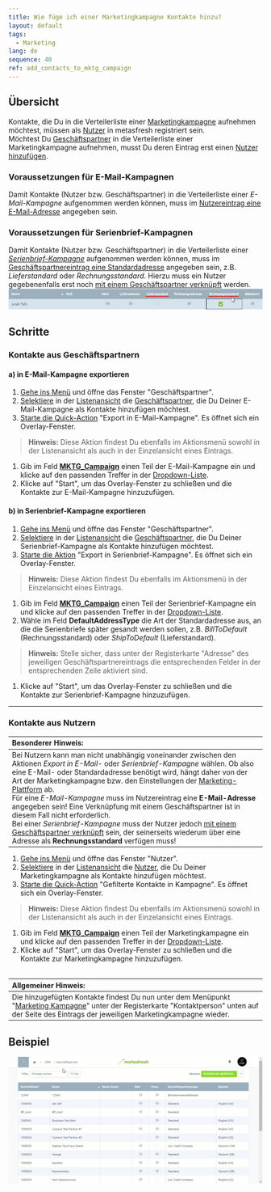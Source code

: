 ```yaml
---
title: Wie füge ich einer Marketingkampagne Kontakte hinzu?
layout: default
tags:
  - Marketing
lang: de
sequence: 40
ref: add_contacts_to_mktg_campaign
---
```


## Übersicht
Kontakte, die Du in die Verteilerliste einer [Marketingkampagne](MKTG-Kampagne_erstellen) aufnehmen möchtest, müssen als [Nutzer](Nutzer_anlegen) in metasfresh registriert sein.<br>
Möchtest Du [Geschäftspartner](Neuer_Geschaeftspartner) in die Verteilerliste einer Marketingkampagne aufnehmen, musst Du deren Eintrag erst einen [Nutzer hinzufügen](GPartner_Nutzer_hinzufuegen).

### Voraussetzungen für E-Mail-Kampagnen
Damit Kontakte (Nutzer bzw. Geschäftspartner) in die Verteilerliste einer *E-Mail-Kampagne* aufgenommen werden können, muss im [Nutzereintrag eine E-Mail-Adresse](Nutzer_anlegen) angegeben sein.

### Voraussetzungen für Serienbrief-Kampagnen
Damit Kontakte (Nutzer bzw. Geschäftspartner) in die Verteilerliste einer [*Serienbrief-Kampagne*](Serienbriefe_erstellen) aufgenommen werden können, muss im [Geschäftspartnereintrag eine Standardadresse](Adresse_erfassen_Tab) angegeben sein, z.B. *Lieferstandard* oder *Rechnungsstandard*. Hierzu muss ein Nutzer gegebenenfalls erst noch [mit einem Geschäftspartner verknüpft](Nutzer_GPartner_zuweisen) werden.<br>
![](assets/Standardadresse.png)

## Schritte

### Kontakte aus Geschäftspartnern

#### a) in E-Mail-Kampagne exportieren
1. [Gehe ins Menü](Menu) und öffne das Fenster "Geschäftspartner".
1. [Selektiere](AuswahlBelege) in der [Listenansicht](Ansichten) die [Geschäftspartner](Neuer_Geschaeftspartner), die Du Deiner E-Mail-Kampagne als Kontakte hinzufügen möchtest.
1. [Starte die Quick-Action](AktionStarten) "Export in E-Mail-Kampagne". Es öffnet sich ein Overlay-Fenster.
 >**Hinweis:** Diese Aktion findest Du ebenfalls im Aktionsmenü sowohl in der Listenansicht als auch in der Einzelansicht eines Eintrags.

1. Gib im Feld [**MKTG_Campaign**](MKTG-Kampagne_erstellen) einen Teil der E-Mail-Kampagne ein und klicke auf den passenden Treffer in der [Dropdown-Liste](Liste_Keyboard_Shortcuts).
1. Klicke auf "Start", um das Overlay-Fenster zu schließen und die Kontakte zur E-Mail-Kampagne hinzuzufügen.

#### b) in Serienbrief-Kampagne exportieren
1. [Gehe ins Menü](Menu) und öffne das Fenster "Geschäftspartner".
1. [Selektiere](AuswahlBelege) in der [Listenansicht](Ansichten) die [Geschäftspartner](Neuer_Geschaeftspartner), die Du Deiner Serienbrief-Kampagne als Kontakte hinzufügen möchtest.
1. [Starte die Aktion](AktionStarten) "Export in Serienbrief-Kampagne". Es öffnet sich ein Overlay-Fenster.
 >**Hinweis:** Diese Aktion findest Du ebenfalls im Aktionsmenü in der Einzelansicht eines Eintrags.

1. Gib im Feld [**MKTG_Campaign**](MKTG-Kampagne_erstellen) einen Teil der Serienbrief-Kampagne ein und klicke auf den passenden Treffer in der [Dropdown-Liste](Liste_Keyboard_Shortcuts).
1. Wähle im Feld **DefaultAddressType** die Art der Standardadresse aus, an die die Serienbriefe später gesandt werden sollen, z.B. *BillToDefault* (Rechnungsstandard) oder *ShipToDefault* (Lieferstandard).
 >**Hinweis:** Stelle sicher, dass unter der Registerkarte "Adresse" des jeweiligen Geschäftspartnereintrags die entsprechenden Felder in der entsprechenden Zeile aktiviert sind.

1. Klicke auf "Start", um das Overlay-Fenster zu schließen und die Kontakte zur Serienbrief-Kampagne hinzuzufügen.

---

### Kontakte aus Nutzern

| **Besonderer Hinweis:** |
| :- |
| Bei Nutzern kann man nicht unabhängig voneinander zwischen den Aktionen *Export in E-Mail-* oder *Serienbrief-Kampagne* wählen. Ob also eine E-Mail- oder Standardadresse benötigt wird, hängt daher von der Art der Marketingkampagne bzw. den Einstellungen der [Marketing-Plattform](MKTG-Plattform_erstellen) ab.<br> Für eine *E-Mail-Kampagne* muss im Nutzereintrag eine **E-Mail-Adresse** angegeben sein! Eine Verknüpfung mit einem Geschäftspartner ist in diesem Fall nicht erforderlich.<br> Bei einer *Serienbrief-Kampagne* muss der Nutzer jedoch [mit einem Geschäftspartner verknüpft](Nutzer_GPartner_zuweisen) sein, der seinerseits wiederum über eine Adresse als **Rechnungsstandard** verfügen muss! |

1. [Gehe ins Menü](Menu) und öffne das Fenster "Nutzer".
1. [Selektiere](AuswahlBelege) in der [Listenansicht](Ansichten) die [Nutzer](Nutzer_anlegen), die Du Deiner Marketingkampagne als Kontakte hinzufügen möchtest.
1. [Starte die Quick-Action](AktionStarten) "Gefilterte Kontakte in Kampagne". Es öffnet sich ein Overlay-Fenster.
 >**Hinweis:** Diese Aktion findest Du ebenfalls im Aktionsmenü sowohl in der Listenansicht als auch in der Einzelansicht eines Eintrags.

1. Gib im Feld [**MKTG_Campaign**](MKTG-Kampagne_erstellen) einen Teil der Marketingkampagne ein und klicke auf den passenden Treffer in der [Dropdown-Liste](Liste_Keyboard_Shortcuts).
1. Klicke auf "Start", um das Overlay-Fenster zu schließen und die Kontakte zur Marketingkampagne hinzuzufügen.
<br><br>

| **Allgemeiner Hinweis:** |
| :- |
| Die hinzugefügten Kontakte findest Du nun unter dem Menüpunkt "[Marketing Kampagne](Menu)" unter der Registerkarte "Kontaktperson" unten auf der Seite des Eintrags der jeweiligen Marketingkampagne wieder. |

## Beispiel
![](assets/MKTG-Kampagne_Kontakte_hinzufuegen.gif)
